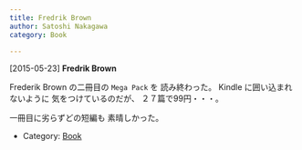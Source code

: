 ```yaml
---
title: Fredrik Brown
author: Satoshi Nakagawa
category: Book

---
```


[2015-05-23] **Fredrik Brown** 

 Frederik Brown の二冊目の `Mega Pack` を
読み終わった。
Kindle に囲い込まれないように
気をつけているのだが、
２７篇で99円・・・。

 一冊目に劣らずどの短編も
素晴しかった。

- Category: [Book](https://merapano.github.io/categories.html#Book)

